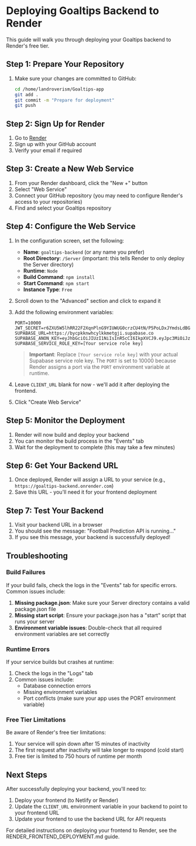 # Deploying Goaltips Backend to Render

This guide will walk you through deploying your Goaltips backend to Render's free tier.

## Step 1: Prepare Your Repository

1. Make sure your changes are committed to GitHub:
   ```bash
   cd /home/landroverism/Goaltips-app
   git add .
   git commit -m "Prepare for deployment"
   git push
   ```

## Step 2: Sign Up for Render

1. Go to [Render](https://render.com/)
2. Sign up with your GitHub account
3. Verify your email if required

## Step 3: Create a New Web Service

1. From your Render dashboard, click the "New +" button
2. Select "Web Service"
3. Connect your GitHub repository (you may need to configure Render's access to your repositories)
4. Find and select your Goaltips repository

## Step 4: Configure the Web Service

1. In the configuration screen, set the following:
   - **Name**: `goaltips-backend` (or any name you prefer)
   - **Root Directory**: `/Server` (important: this tells Render to only deploy the Server directory)
   - **Runtime**: `Node`
   - **Build Command**: `npm install`
   - **Start Command**: `npm start`
   - **Instance Type**: `Free`

2. Scroll down to the "Advanced" section and click to expand it

3. Add the following environment variables:
   ```
   PORT=10000
   JWT_SECRET=r6ZXU5W5lhRR22F2XqnPlnG9YIUWUG0crzCU4tN/P5PoLDxJYmdsLdBGfXnvdpW+I2Q6KCIpe1ugYVtGk2AY/g==
   SUPABASE_URL=https://bycpkknwhcylkkmetgji.supabase.co
   SUPABASE_ANON_KEY=eyJhbGciOiJIUzI1NiIsInR5cCI6IkpXVCJ9.eyJpc3MiOiJzdXBhYmFzZSIsInJlZiI6ImJ5Y3Bra253aGN5bGtrbWV0Z2ppIiwicm9sZSI6ImFub24iLCJpYXQiOjE3NDUxNTE3NDUsImV4cCI6MjA2MDcyNzc0NX0.hhvoa2j_EowvjCqcHgIF5IyTOy6GyiIAT6AIc1vlbjY
   SUPABASE_SERVICE_ROLE_KEY=[Your service role key]
   ```
   
   > **Important**: Replace `[Your service role key]` with your actual Supabase service role key. The `PORT` is set to 10000 because Render assigns a port via the `PORT` environment variable at runtime.

4. Leave `CLIENT_URL` blank for now - we'll add it after deploying the frontend.

5. Click "Create Web Service"

## Step 5: Monitor the Deployment

1. Render will now build and deploy your backend
2. You can monitor the build process in the "Events" tab
3. Wait for the deployment to complete (this may take a few minutes)

## Step 6: Get Your Backend URL

1. Once deployed, Render will assign a URL to your service (e.g., `https://goaltips-backend.onrender.com`)
2. Save this URL - you'll need it for your frontend deployment

## Step 7: Test Your Backend

1. Visit your backend URL in a browser
2. You should see the message: "Football Prediction API is running..."
3. If you see this message, your backend is successfully deployed!

## Troubleshooting

### Build Failures

If your build fails, check the logs in the "Events" tab for specific errors. Common issues include:

1. **Missing package.json**: Make sure your Server directory contains a valid package.json file
2. **Missing start script**: Ensure your package.json has a "start" script that runs your server
3. **Environment variable issues**: Double-check that all required environment variables are set correctly

### Runtime Errors

If your service builds but crashes at runtime:

1. Check the logs in the "Logs" tab
2. Common issues include:
   - Database connection errors
   - Missing environment variables
   - Port conflicts (make sure your app uses the PORT environment variable)

### Free Tier Limitations

Be aware of Render's free tier limitations:

1. Your service will spin down after 15 minutes of inactivity
2. The first request after inactivity will take longer to respond (cold start)
3. Free tier is limited to 750 hours of runtime per month

## Next Steps

After successfully deploying your backend, you'll need to:

1. Deploy your frontend (to Netlify or Render)
2. Update the `CLIENT_URL` environment variable in your backend to point to your frontend URL
3. Update your frontend to use the backend URL for API requests

For detailed instructions on deploying your frontend to Render, see the RENDER_FRONTEND_DEPLOYMENT.md guide.
